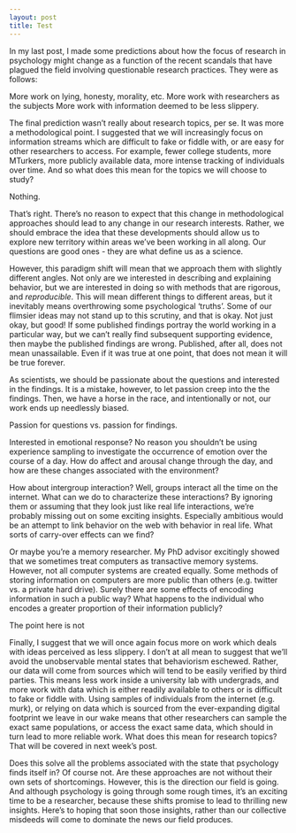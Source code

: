 ```yaml
---
layout: post
title: Test
---
```


In my last post, I made some predictions about how the focus of research in psychology might change as a function of the recent scandals that have plagued the field involving questionable research practices.  They were as follows:

 More work on lying, honesty, morality, etc.
More work with researchers as the subjects
More work with information deemed to be less slippery.

The final prediction wasn’t really about research topics, per se.  It was more a methodological point.  I suggested that we will increasingly focus on information streams which are difficult to fake or fiddle with, or are easy for other researchers to access.  For example, fewer college students, more MTurkers, more publicly available data, more intense tracking of individuals over time.  And so what does this mean for the topics we will choose to study?

Nothing.

That’s right.  There’s no reason to expect that this change in methodological approaches should lead to any change in our research interests.  Rather, we should embrace the idea that these developments should allow us to explore new territory within areas we’ve been working in all along.  Our questions are good ones - they are what define us as a science.  

However, this paradigm shift will mean that we approach them with slightly different angles.  Not only are we interested in describing and explaining behavior, but we are interested in doing so with methods that are rigorous, and *reproducible*.  This will mean different things to different areas, but it inevitably means overthrowing some psychological ‘truths’.  Some of our flimsier ideas may not stand up to this scrutiny, and that is okay.  Not just okay, but good!  If some published findings portray the world working in a particular way, but we can’t really find subsequent supporting evidence, then maybe the published findings are wrong.  Published, after all, does not mean unassailable.  Even if it was true at one point, that does not mean it will be true forever.

As scientists, we should be passionate about the questions and interested in the findings.  It is a mistake, however, to let passion creep into the the findings.  Then, we have a horse in the race, and intentionally or not, our work ends up needlessly biased.



Passion for questions vs. passion for findings.


Interested in emotional response?  No reason you shouldn’t be using experience sampling to investigate the occurrence of emotion over the course of a day.  How do affect and arousal change through the day, and how are these changes associated with the environment?  

How about intergroup interaction?  Well, groups interact all the time on the internet.  What can we do to characterize these interactions?  By ignoring them or assuming that they look just like real life interactions, we’re probably missing out on some exciting insights.  Especially ambitious would be an attempt to link behavior on the web with behavior in real life.  What sorts of carry-over effects can we find?

Or maybe you’re a memory researcher.  My PhD advisor excitingly showed that we sometimes treat computers as transactive memory systems.  However, not all computer systems are created equally.  Some methods of storing information on computers are more public than others (e.g. twitter vs. a private hard drive).  Surely there are some effects of encoding information in such a public way?  What happens to the individual who encodes a greater proportion of their information publicly?  

The point here is not 



Finally, I suggest that we will once again focus more on work which deals with ideas perceived as less slippery.  I don’t at all mean to suggest that we’ll avoid the unobservable mental states that behaviorism eschewed.  Rather, our data will come from sources which will tend to be easily verified by third parties.  This means less work inside a university lab with undergrads, and more work with data which is either readily available to others or is difficult to fake or fiddle with.  Using samples of individuals from the internet (e.g. murk), or relying on data which is sourced from the ever-expanding digital footprint we leave in our wake means that other researchers can sample the exact same populations, or access the exact same data, which should in turn lead to more reliable work.  What does this mean for research topics?  That will be covered in next week’s post.

Does this solve all the problems associated with the state that psychology finds itself in?  Of course not.  Are these approaches are not without their own sets of shortcomings.  However, this is the direction our field is going.  And although psychology is going through some rough times, it’s an exciting time to be a researcher, because these shifts promise to lead to thrilling new insights.  Here’s to hoping that soon those insights, rather than our collective misdeeds will come to dominate the news our field produces.